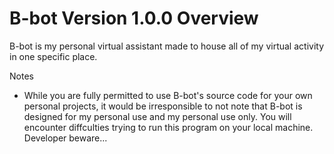 # B-bot Version 1.0.0 Overview

B-bot is my personal virtual assistant made to house all of my virtual activity in one specific place.

Notes
  - While you are fully permitted to use B-bot's source code for your own personal projects, it would be irresponsible to not note that B-bot is designed for my personal use and my personal use only. You will encounter diffculties trying to run this program on your local machine. Developer beware...

